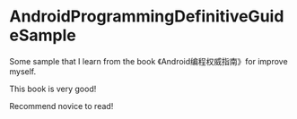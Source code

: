 # AndroidProgrammingDefinitiveGuideSample

Some sample that I learn from the book 《Android编程权威指南》for improve myself.

This book is very good! 

Recommend novice to read!
